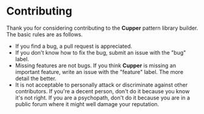 # Contributing

Thank you for considering contributing to the **Cupper** pattern library builder. The basic rules are as follows.

* If you find a bug, a pull request is appreciated.
* If you don't know how to fix the bug, submit an issue with the "bug" label.
* Missing features are not bugs. If you think **Cupper** is missing an important feature, write an issue with the "feature" label. The more detail the better.
* It is not acceptable to personally attack or discriminate against other contributors. If you're a decent person, don't do it because you know it's not right. If you are a psychopath, don't do it because you are in a public forum where it might well damage your reputation.
